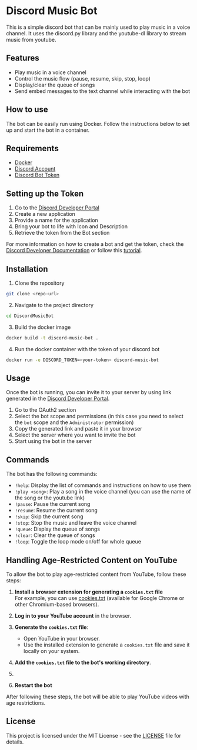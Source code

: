 # Discord Music Bot

This is a simple discord bot that can be mainly used to play music in a voice channel.
It uses the discord.py library and the youtube-dl library to stream music from youtube.

## Features

- Play music in a voice channel
- Control the music flow (pause, resume, skip, stop, loop)
- Display/clear the queue of songs
- Send embed messages to the text channel while interacting with the bot

## How to use

The bot can be easily run using Docker.
Follow the instructions below to set up and start the bot in a container.

## Requirements

- [Docker](https://docs.docker.com/get-docker/)
- [Discord Account](https://discord.com/)
- [Discord Bot Token](https://discord.com/developers/applications)

## Setting up the Token

1. Go to the [Discord Developer Portal](https://discord.com/developers/applications)
2. Create a new application
3. Provide a name for the application
4. Bring your bot to life with Icon and Description
5. Retrieve the token from the Bot section

For more information on how to create a bot and get the token, check
the [Discord Developer Documentation](https://discord.com/developers/docs/intro)
or follow this [tutorial](https://realpython.com/how-to-make-a-discord-bot-python/).

## Installation

1. Clone the repository

```bash
git clone <repo-url>
```

2. Navigate to the project directory

```bash
cd DiscordMusicBot
```

3. Build the docker image

```bash
docker build -t discord-music-bot .
```

4. Run the docker container with the token of your discord bot

```bash
docker run -e DISCORD_TOKEN=<your-token> discord-music-bot
```

## Usage

Once the bot is running, you can invite it to your server by using link generated in
the [Discord Developer Portal](https://discord.com/developers/applications).

1. Go to the OAuth2 section
2. Select the bot scope and permissions (in this case you need to select the `bot` scope and the `Administrator`
   permission)
3. Copy the generated link and paste it in your browser
4. Select the server where you want to invite the bot
5. Start using the bot in the server

## Commands

The bot has the following commands:

- `!help`: Display the list of commands and instructions on how to use them
- `!play <song>`: Play a song in the voice channel (you can use the name of the song or the youtube link)
- `!pause`: Pause the current song
- `!resume`: Resume the current song
- `!skip`: Skip the current song
- `!stop`: Stop the music and leave the voice channel
- `!queue`: Display the queue of songs
- `!clear`: Clear the queue of songs
- `!loop`: Toggle the loop mode on/off for whole queue

## Handling Age-Restricted Content on YouTube

To allow the bot to play age-restricted content from YouTube, follow these steps:

1. **Install a browser extension for generating a `cookies.txt` file**  
   For example, you can use [cookies.txt](https://addons.mozilla.org/pl/firefox/addon/cookies-txt/) (available for
   Google Chrome or other Chromium-based browsers).

2. **Log in to your YouTube account** in the browser.

3. **Generate the `cookies.txt` file**:
    - Open YouTube in your browser.
    - Use the installed extension to generate a `cookies.txt` file and save it locally on your system.

4. **Add the `cookies.txt` file to the bot's working directory**.
5.
5. **Restart the bot**

After following these steps, the bot will be able to play YouTube videos with age restrictions.

## License

This project is licensed under the MIT License - see the [LICENSE](LICENSE) file for details.
